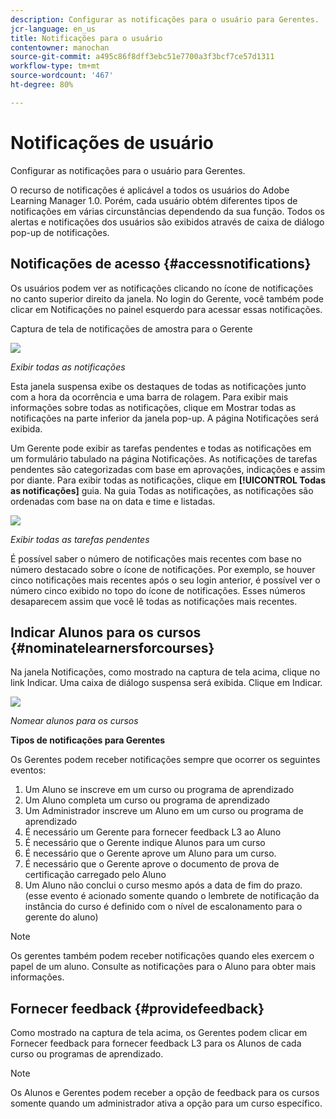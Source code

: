 ```yaml
---
description: Configurar as notificações para o usuário para Gerentes.
jcr-language: en_us
title: Notificações para o usuário
contentowner: manochan
source-git-commit: a495c86f8dff3ebc51e7700a3f3bcf7ce57d1311
workflow-type: tm+mt
source-wordcount: '467'
ht-degree: 80%

---
```




# Notificações de usuário

Configurar as notificações para o usuário para Gerentes.

O recurso de notificações é aplicável a todos os usuários do Adobe Learning Manager 1.0. Porém, cada usuário obtém diferentes tipos de notificações em várias circunstâncias dependendo da sua função. Todos os alertas e notificações dos usuários são exibidos através de caixa de diálogo pop-up de notificações.

## Notificações de acesso {#accessnotifications}

Os usuários podem ver as notificações clicando no ícone de notificações no canto superior direito da janela. No login do Gerente, você também pode clicar em Notificações no painel esquerdo para acessar essas notificações.

Captura de tela de notificações de amostra para o Gerente

![](assets/manager-notifications-2.png)

*Exibir todas as notificações*

Esta janela suspensa exibe os destaques de todas as notificações junto com a hora da ocorrência e uma barra de rolagem. Para exibir mais informações sobre todas as notificações, clique em Mostrar todas as notificações na parte inferior da janela pop-up. A página Notificações será exibida.

Um Gerente pode exibir as tarefas pendentes e todas as notificações em um formulário tabulado na página Notificações. As notificações de tarefas pendentes são categorizadas com base em aprovações, indicações e assim por diante. Para exibir todas as notificações, clique em **[!UICONTROL Todas as notificações]** guia. Na guia Todas as notificações, as notificações são ordenadas com base na on data e time e listadas.

![](assets/manager-notifications-page.png)

*Exibir todas as tarefas pendentes*

É possível saber o número de notificações mais recentes com base no número destacado sobre o ícone de notificações. Por exemplo, se houver cinco notificações mais recentes após o seu login anterior, é possível ver o número cinco exibido no topo do ícone de notificações. Esses números desaparecem assim que você lê todas as notificações mais recentes.

## Indicar Alunos para os cursos {#nominatelearnersforcourses}

Na janela Notificações, como mostrado na captura de tela acima, clique no link Indicar. Uma caixa de diálogo suspensa será exibida. Clique em Indicar.

![](assets/nominate-learners.png)

*Nomear alunos para os cursos*

**Tipos de notificações para Gerentes** 

Os Gerentes podem receber notificações sempre que ocorrer os seguintes eventos:

1. Um Aluno se inscreve em um curso ou programa de aprendizado
1. Um Aluno completa um curso ou programa de aprendizado
1. Um Administrador inscreve um Aluno em um curso ou programa de aprendizado
1. É necessário um Gerente para fornecer feedback L3 ao Aluno
1. É necessário que o Gerente indique Alunos para um curso
1. É necessário que o Gerente aprove um Aluno para um curso.
1. É necessário que o Gerente aprove o documento de prova de certificação carregado pelo Aluno
1. Um Aluno não conclui o curso mesmo após a data de fim do prazo. (esse evento é acionado somente quando o lembrete de notificação da instância do curso é definido com o nível de escalonamento para o gerente do aluno)

>[!NOTE]
>
>Os gerentes também podem receber notificações quando eles exercem o papel de um aluno. Consulte as notificações para o Aluno para obter mais informações.

## Fornecer feedback {#providefeedback}

Como mostrado na captura de tela acima, os Gerentes podem clicar em Fornecer feedback para fornecer feedback L3 para os Alunos de cada curso ou programas de aprendizado.

>[!NOTE]
>
>Os Alunos e Gerentes podem receber a opção de feedback para os cursos somente quando um administrador ativa a opção para um curso específico.

